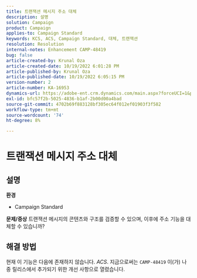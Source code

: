 ```yaml
---
title: 트랜잭션 메시지 주소 대체
description: 설명
solution: Campaign
product: Campaign
applies-to: Campaign Standard
keywords: KCS, ACS, Campaign Standard, 대체, 트랜잭션
resolution: Resolution
internal-notes: Enhancement CAMP-48419
bug: false
article-created-by: Krunal Oza
article-created-date: 10/19/2022 6:01:28 PM
article-published-by: Krunal Oza
article-published-date: 10/19/2022 6:05:15 PM
version-number: 2
article-number: KA-16953
dynamics-url: https://adobe-ent.crm.dynamics.com/main.aspx?forceUCI=1&pagetype=entityrecord&etn=knowledgearticle&id=b72c890b-d84f-ed11-bba2-00224808679b
exl-id: bfc57f2b-5025-4836-b1af-2b00d00a4bad
source-git-commit: 4702b69f883128bf305ec64f012ef01903f3f582
workflow-type: tm+mt
source-wordcount: '74'
ht-degree: 8%

---
```


# 트랜잭션 메시지 주소 대체

## 설명

<b>환경</b>
- Campaign Standard



<b>문제/증상</b>
트랜잭션 메시지의 콘텐츠와 구조를 검증할 수 있으며, 이후에 주소 기능을 대체할 수 있습니까?


## 해결 방법


현재 이 기능은 다음에 존재하지 않습니다. *ACS*. 지금으로써는 `CAMP-48419` 이(가) 나중 릴리스에서 추가되기 위한 개선 사항으로 열렸습니다.
